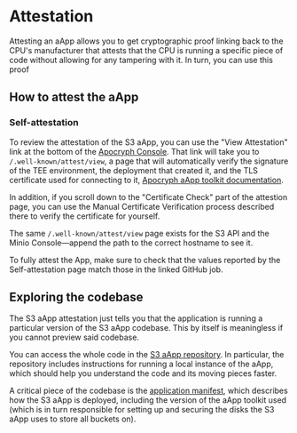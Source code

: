 # Attestation

Attesting an aApp allows you to get cryptographic proof linking back to the CPU's manufacturer that attests that the CPU is running a specific piece of code without allowing for any tampering with it. In turn, you can use this proof

## How to attest the aApp

### Self-attestation

To review the attestation of the S3 aApp, you can use the "View Attestation" link at the bottom of the [Apocryph Console](https://console.apocryph.io). That link will take you to `/.well-known/attest/view`, a page that will automatically verify the signature of the TEE environment, the deployment that created it, and the TLS certificate used for connecting to it, [Apocryph aApp toolkit documentation](https://github.com/comrade-coop/aapp-toolkit/blob/main/docs/ONCHAINATTESTATION.md).

In addition, if you scroll down to the "Certificate Check" part of the attestion page, you can use the Manual Certificate Verification process described there to verify the certificate for yourself.

The same `/.well-known/attest/view` page exists for the S3 API and the Minio Console—append the path to the correct hostname to see it.

To fully attest the App, make sure to check that the values reported by the Self-attestation page match those in the linked GitHub job.
## Exploring the codebase

The S3 aApp attestation just tells you that the application is running a particular version of the S3 aApp codebase. This by itself is meaningless if you cannot preview said codebase.

You can access the whole code in the [S3 aApp repository](https://github.com/comrade-coop/s3-aapp). In particular, the repository includes instructions for running a local instance of the aApp, which should help you understand the code and its moving pieces faster.

A critical piece of the codebase is the [application manifest](https://github.com/comrade-coop/s3-aapp/blob/master/.github/workflows/app-manifest.json), which describes how the S3 aApp is deployed, including the version of the aApp toolkit used (which is in turn responsible for setting up and securing the disks the S3 aApp uses to store all buckets on).
